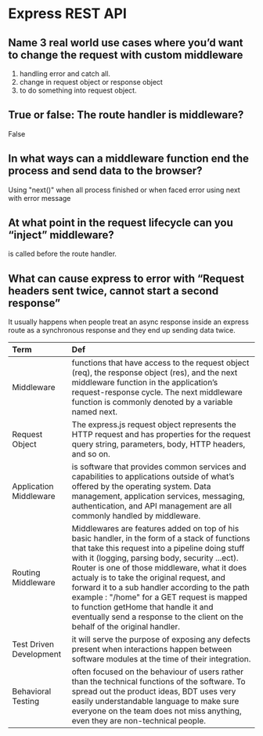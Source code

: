 # Express REST API


## Name 3 real world use cases where you’d want to change the request with custom middleware
1. handling error and catch all.
2. change in request object or response object
3. to do something into request object.


## True or false: The route handler is middleware?
False


## In what ways can a middleware function end the process and send data to the browser?

Using "next()" when all process finished or when faced error using next with error message

## At what point in the request lifecycle can you “inject” middleware?

 is called before the route handler.

 ## What can cause express to error with “Request headers sent twice, cannot start a second response”
It usually happens when people treat an async response inside an express route as a synchronous response and they end up sending data twice.


| Term           | Def         |
| :------------- | :---------- |
| Middleware     | functions that have access to the request object (req), the response object (res), and the next middleware function in the application’s request-response cycle. The next middleware function is commonly denoted by a variable named next.|
| Request Object        | The express.js request object represents the HTTP request and has properties for the request query string, parameters, body, HTTP headers, and so on.|
| Application Middleware        | is software that provides common services and capabilities to applications outside of what’s offered by the operating system. Data management, application services, messaging, authentication, and API management are all commonly handled by middleware.|
| Routing Middleware        |Middlewares are features added on top of his basic handler, in the form of a stack of functions that take this request into a pipeline doing stuff with it (logging, parsing body, security ...ect). Router is one of those middleware, what it does actualy is to take the original request, and forward it to a sub handler according to the path example : "/home" for a GET request is mapped to function getHome that handle it and eventually send a response to the client on the behalf of the original handler.|
| Test Driven Development        |it will serve the purpose of exposing any defects present when interactions happen between software modules at the time of their integration.|
| Behavioral Testing        |often focused on the behaviour of users rather than the technical functions of the software. To spread out the product ideas, BDT uses very easily understandable language to make sure everyone on the team does not miss anything, even they are non-technical people.|